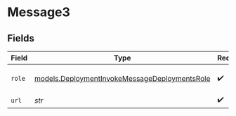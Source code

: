 # Message3


## Fields

| Field                                                                                                | Type                                                                                                 | Required                                                                                             | Description                                                                                          |
| ---------------------------------------------------------------------------------------------------- | ---------------------------------------------------------------------------------------------------- | ---------------------------------------------------------------------------------------------------- | ---------------------------------------------------------------------------------------------------- |
| `role`                                                                                               | [models.DeploymentInvokeMessageDeploymentsRole](../models/deploymentinvokemessagedeploymentsrole.md) | :heavy_check_mark:                                                                                   | The role of the prompt message                                                                       |
| `url`                                                                                                | *str*                                                                                                | :heavy_check_mark:                                                                                   | N/A                                                                                                  |